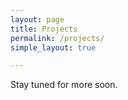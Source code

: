 ```yaml
---
layout: page
title: Projects
permalink: /projects/
simple_layout: true

---
```


Stay tuned for more soon.
